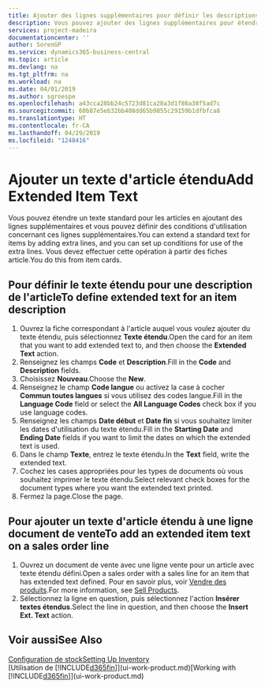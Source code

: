 ```yaml
---
title: Ajouter des lignes supplémentaires pour définir les descriptions d'article étendues | Microsoft Docs
description: Vous pouvez ajouter des lignes supplémentaires pour étendre le texte standard qui décrit un article.
services: project-madeira
documentationcenter: ''
author: SorenGP
ms.service: dynamics365-business-central
ms.topic: article
ms.devlang: na
ms.tgt_pltfrm: na
ms.workload: na
ms.date: 04/01/2019
ms.author: sgroespe
ms.openlocfilehash: a43cca28bb24c5723d81ca28a3d1f86a38f5ad7c
ms.sourcegitcommit: 60b87e5eb32bb408dd65b9855c29159b1dfbfca8
ms.translationtype: HT
ms.contentlocale: fr-CA
ms.lasthandoff: 04/29/2019
ms.locfileid: "1248416"
---
```

# <a name="add-extended-item-text"></a><span data-ttu-id="3d5d3-103">Ajouter un texte d'article étendu</span><span class="sxs-lookup"><span data-stu-id="3d5d3-103">Add Extended Item Text</span></span>
<span data-ttu-id="3d5d3-104">Vous pouvez étendre un texte standard pour les articles en ajoutant des lignes supplémentaires et vous pouvez définir des conditions d'utilisation concernant ces lignes supplémentaires.</span><span class="sxs-lookup"><span data-stu-id="3d5d3-104">You can extend a standard text for items by adding extra lines, and you can set up conditions for use of the extra lines.</span></span> <span data-ttu-id="3d5d3-105">Vous devez effectuer cette opération à partir des fiches article.</span><span class="sxs-lookup"><span data-stu-id="3d5d3-105">You do this from item cards.</span></span>

## <a name="to-define-extended-text-for-an-item-description"></a><span data-ttu-id="3d5d3-106">Pour définir le texte étendu pour une description de l'article</span><span class="sxs-lookup"><span data-stu-id="3d5d3-106">To define extended text for an item description</span></span>
1. <span data-ttu-id="3d5d3-107">Ouvrez la fiche correspondant à l'article auquel vous voulez ajouter du texte étendu, puis sélectionnez **Texte étendu**.</span><span class="sxs-lookup"><span data-stu-id="3d5d3-107">Open the card for an item that you want to add extended text to, and then choose the **Extended Text** action.</span></span>
2. <span data-ttu-id="3d5d3-108">Renseignez les champs **Code** et **Description**.</span><span class="sxs-lookup"><span data-stu-id="3d5d3-108">Fill in the **Code** and **Description** fields.</span></span>
3. <span data-ttu-id="3d5d3-109">Choisissez **Nouveau**.</span><span class="sxs-lookup"><span data-stu-id="3d5d3-109">Choose the **New**.</span></span>
4. <span data-ttu-id="3d5d3-110">Renseignez le champ **Code langue** ou activez la case à cocher **Commun toutes langues** si vous utilisez des codes langue.</span><span class="sxs-lookup"><span data-stu-id="3d5d3-110">Fill in the **Language Code** field or select the **All Language Codes** check box if you use language codes.</span></span>
5. <span data-ttu-id="3d5d3-111">Renseignez les champs **Date début** et **Date fin** si vous souhaitez limiter les dates d'utilisation du texte étendu.</span><span class="sxs-lookup"><span data-stu-id="3d5d3-111">Fill in the **Starting Date** and **Ending Date** fields if you want to limit the dates on which the extended text is used.</span></span>
6. <span data-ttu-id="3d5d3-112">Dans le champ **Texte**, entrez le texte étendu.</span><span class="sxs-lookup"><span data-stu-id="3d5d3-112">In the **Text** field, write the extended text.</span></span>
7. <span data-ttu-id="3d5d3-113">Cochez les cases appropriées pour les types de documents où vous souhaitez imprimer le texte étendu.</span><span class="sxs-lookup"><span data-stu-id="3d5d3-113">Select relevant check boxes for the document types where you want the extended text printed.</span></span>
8. <span data-ttu-id="3d5d3-114">Fermez la page.</span><span class="sxs-lookup"><span data-stu-id="3d5d3-114">Close the page.</span></span>

## <a name="to-add-an-extended-item-text-on-a-sales-order-line"></a><span data-ttu-id="3d5d3-115">Pour ajouter un texte d'article étendu à une ligne document de vente</span><span class="sxs-lookup"><span data-stu-id="3d5d3-115">To add an extended item text on a sales order line</span></span>
1. <span data-ttu-id="3d5d3-116">Ouvrez un document de vente avec une ligne vente pour un article avec texte étendu défini.</span><span class="sxs-lookup"><span data-stu-id="3d5d3-116">Open a sales order with a sales line for an item that has extended text defined.</span></span> <span data-ttu-id="3d5d3-117">Pour en savoir plus, voir [Vendre des produits](sales-how-sell-products.md).</span><span class="sxs-lookup"><span data-stu-id="3d5d3-117">For more information, see [Sell Products](sales-how-sell-products.md).</span></span>
2. <span data-ttu-id="3d5d3-118">Sélectionnez la ligne en question, puis sélectionnez l'action **Insérer textes étendus**.</span><span class="sxs-lookup"><span data-stu-id="3d5d3-118">Select the line in question, and then choose the **Insert Ext. Text** action.</span></span>

## <a name="see-also"></a><span data-ttu-id="3d5d3-119">Voir aussi</span><span class="sxs-lookup"><span data-stu-id="3d5d3-119">See Also</span></span>
[<span data-ttu-id="3d5d3-120">Configuration de stock</span><span class="sxs-lookup"><span data-stu-id="3d5d3-120">Setting Up Inventory</span></span>](inventory-setup-inventory.md)  
<span data-ttu-id="3d5d3-121">[Utilisation de [!INCLUDE[d365fin](includes/d365fin_md.md)]](ui-work-product.md)</span><span class="sxs-lookup"><span data-stu-id="3d5d3-121">[Working with [!INCLUDE[d365fin](includes/d365fin_md.md)]](ui-work-product.md)</span></span>

